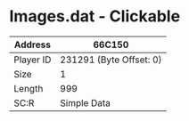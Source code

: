 #  Images.dat - Clickable
Address   | 66C150
----------|-------------
Player ID | 231291 (Byte Offset: 0)
Size 	  | 1
Length 	  | 999
SC:R      | Simple Data



